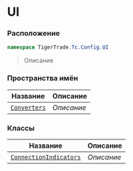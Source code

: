 
# UI
### Расположение
```csharp    
namespace TigerTrade.Tc.Config.UI
```
> Описание


### Пространства имён
| Название | Описание |
| --- | --- |
| [`Converters`](./UI/Converters.md) | *Описание* |

### Классы
| Название | Описание |
| --- | --- |
| [`ConnectionIndicators`](./UI/ConnectionIndicators.cs.md) | *Описание* |
